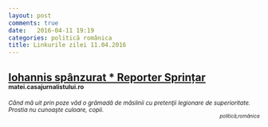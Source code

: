 ```yaml
---
layout: post
comments: true
date:   2016-04-11 19:19
categories: politică românica
title: Linkurile zilei 11.04.2016
---
```


## [Iohannis spânzurat * Reporter Sprințar](http://matei.casajurnalistului.ro/iohannis-spanzurat/) <sup><sup><sup>matei.casajurnalistului.ro</sup></sup></sup>  
<span style="float: left;" ><sup>_Când mă uit prin poze văd o grămadă de măslinii cu pretenţii legionare de superioritate. Prostia nu cunoaşte culoare, copii._</sup></span><span style="float: right;" ><sup><sup>_politică,românica_</sup></sup></span>
<br/>
